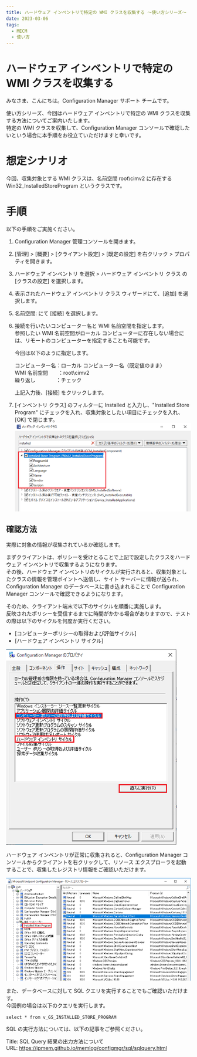 ```yaml
---
title: ハードウェア インベントリで特定の WMI クラスを収集する ～使い方シリーズ～
date: 2023-03-06
tags:
  - MECM
  - 使い方
---
```


# ハードウェア インベントリで特定の WMI クラスを収集する

みなさま、こんにちは。Configuration Manager サポート チームです。  

使い方シリーズ、今回はハードウェア インベントリで特定の WMI クラスを収集する方法についてご案内いたします。  
特定の WMI クラスを収集して、Configuration Manager コンソールで確認したいという場合に本手順をお役立ていただけますと幸いです。  

# 想定シナリオ
今回、収集対象とする WMI クラスは、名前空間 root\cimv2 に存在する Win32_InstalledStoreProgram というクラスです。  

# 手順

以下の手順をご実施ください。  

1. Configuration Manager 管理コンソールを開きます。  
2. [管理] > [概要] > [クライアント設定] > [既定の設定] を右クリック > プロパティを開きます。  
3. ハードウェア インベントリ を選択 > ハードウェア インベントリ クラス の [クラスの設定] を選択します。  
4. 表示されたハードウェア インベントリ クラス ウィザードにて、[追加] を選択します。  
5. 名前空間: にて [接続] を選択します。  
6. 接続を行いたいコンピューター名と WMI 名前空間を指定します。  
   参照したい WMI 名前空間がローカル コンピューターに存在しない場合には、リモートのコンピューターを指定することも可能です。  

   今回は以下のように指定します。  

   コンピューター名：ローカル コンピューター名（既定値のまま）  
   WMI 名前空間　　：root\cimv2  
   繰り返し　　　　：チェック  
  
    上記入力後、[接続] をクリックします。  
    
7. [インベントリ クラス] のフィルターに Installed と入力し、"Installed Store Program" にチェックを入れ、収集対象としたい項目にチェックを入れ、[OK] で閉じます。  
   ![](./20220722_01/2023-03-06-13-16-00.png)

## 確認方法

実際に対象の情報が収集されているか確認します。  
  
まずクライアントは、ポリシーを受けとることで上記で設定したクラスをハードウェア インベントリで収集するようになります。  
その後、ハードウェア インベントリのサイクルが実行されると、収集対象としたクラスの情報を管理ポイントへ送信し、サイト サーバーに情報が送られ、Configuration Manager のデータベースに書き込まれることで Configuration Manager コンソールで確認できるようになります。  
  
そのため、クライアント端末で以下のサイクルを順番に実施します。  
反映されたポリシーを受信するまでに時間がかかる場合がありますので、テストの際は以下のサイクルを何度か実行ください。  

- [コンピューターポリシーの取得および評価サイクル]  
- [ハードウェア インベントリ サイクル]  
  
![](./20220722_01/2023-03-06-13-39-35.png)
  
ハードウェア インベントリが正常に収集されると、Configuration Manager コンソールからクライアントを右クリックして、リソース エクスプローラを起動することで、収集したレジストリ情報をご確認いただけます。  
  
![](./20220722_01/2023-03-06-13-41-44.png)
  
また、データベースに対して SQL クエリを実行することでもご確認いただけます。  
今回例の場合は以下のクエリを実行します。  
  
```
select * from v_GS_INSTALLED_STORE_PROGRAM
```
  
SQL の実行方法については、以下の記事をご参照ください。  
  
Title: SQL Query 結果の出力方法について  
URL: https://jpmem.github.io/memlog/configmgr/sql/sqlquery.html
